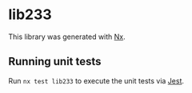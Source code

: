 # lib233

This library was generated with [Nx](https://nx.dev).

## Running unit tests

Run `nx test lib233` to execute the unit tests via [Jest](https://jestjs.io).
